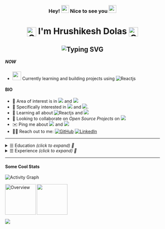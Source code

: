 <!-- Heading -->

<h3 align="center"> Hey! <img src="https://emojis.slackmojis.com/emojis/images/1531849430/4246/blob-sunglasses.gif?1531849430" width="25"/> Nice to see you <img src="https://media.giphy.com/media/hvRJCLFzcasrR4ia7z/giphy.gif" width="25"> </h3>
<h1 align="center"> <img align="center" alt="GIF" width="30"  src="https://media.giphy.com/media/H6KusZ8pzxtyymblnE/giphy.gif" width="25"/> I'm Hrushikesh Dolas <img align="center" alt="GIF" width="30"  src="https://media.giphy.com/media/H6KusZ8pzxtyymblnE/giphy.gif" width="25"/>  </h1>
<h2 align="center"> <img src="https://readme-typing-svg.herokuapp.com?font=Changa&duration=800&pause=3000&color=FFFFFF&center=true&random=true&width=1100&lines=Full+Stack+Web+Developer;Student+-+pursuing+Master+in+Information+Technology+-+Extension+%40+University+of+Technology+Sydney;ex-Release+Analyst+%40+Blue+Cross+Blue+Shield;ex-Programmer+Analyst+%40+Cognizant;Open+Source+Contributor;Undergrad+B.Tech.+Student+Alumni+%40+MIT+AOE+" alt="Typing SVG" /> </h2>

<!-- Description -->

##### NOW
- <img src="https://github.com/TheDudeThatCode/TheDudeThatCode/blob/master/Assets/Developer.gif" width="28"> Currently learning and building projects using <img alt="Reactjs" src="https://img.shields.io/badge/ReactJS-black?logo=react">

#### BIO

- 🔭 Area of interest is in <img src="https://img.shields.io/badge/Web Development-purple"> and <img src="https://img.shields.io/badge/Cybersecurity-ff0000">
- 🎯 Specifically interested in <img src="https://img.shields.io/badge/MERN Stack-blue"> and <img src="https://img.shields.io/badge/Pentesting-e9404c">.
- 🌱 Learning all about <img alt="Reactjs" src="https://img.shields.io/badge/ReactJS-black?logo=react"> and <img src="https://img.shields.io/badge/Offensive Security-008080">
- 🤝 Looking to collaborate on *Open Source Projects* on <img src="https://img.shields.io/badge/Web Development-purple">
- ✉️ Ping me about <img src="https://img.shields.io/badge/Javascript-f6de37"> and <img src="https://img.shields.io/badge/NodeJS-2ea043">
- 🙋‍♂️ Reach out to me: <a href="mailto:hexadivine@gmail.com" target="_blank"><img alt="GitHub" src="https://img.shields.io/badge/-hexadivine@gmail.com-c14438?style=flat-square&logo=Gmail&logoColor=white"></a> <a href="https://www.linkedin.com/in/hrushikeshdolas/" target="_blank"><img alt="LinkedIn" src="https://img.shields.io/badge/-hrushikeshdolas-0a66c2?style=flat-square&logo=linkedin&logoColor=white"></a>

<hr>
<!-- Education -->

<details>
<summary><samp>&#9776;</samp> Education <i>(click to expand) 🔗 </i> </summary>
<br>

|         **University/College**        |                    **Degree**                   |           **Status**          | **Graduation** |
|:-------------------------------------:|:-----------------------------------------------:|:-----------------------------:|:--------------:|
| University of Technology, Sydney      | Masters in Information Technology - Extension   | Commencing Student (Feb 2024) |       NA       |
| Savitribai Phule Pune University      | Bachelors in Technology - Computer Engineering  |          CGPA - 8.17          |    July 2021   |
| Asian College of Science and Commerce | Maharashtra Higher Secondary School Certificate |              Pass             |    May 2017    |

</details>

<!-- Experience -->

<details>
<summary><samp>&#9776;</samp> Experience <i>(click to expand) 🔗 </i> </summary>
<br>

|  Company  |        Role        | Task                                                                                                                                                                                                                                                                                                                                                                                                                                                                                                                                                                                                                                                                                                                                                                                                                                                                                                                                                                              |        Period        | Location |
|:---------:|:------------------:|-----------------------------------------------------------------------------------------------------------------------------------------------------------------------------------------------------------------------------------------------------------------------------------------------------------------------------------------------------------------------------------------------------------------------------------------------------------------------------------------------------------------------------------------------------------------------------------------------------------------------------------------------------------------------------------------------------------------------------------------------------------------------------------------------------------------------------------------------------------------------------------------------------------------------------------------------------------------------------------|:--------------------:|:--------:|
| Cognizant | Programmer Analyst | **Client: Health Care Service Corporation** (Role: Release Analyst)<br><br>**INNOVATION TEAM**<br>• **Aim** : Automation and making release management process efficient<br>• Integrated **Jira** and **Service-Now** to **automate manual release<br>management tasks** by **30%** using **Node JS** and **REST APIs.**<br>• Built Dashboards & Structures in **Jira** using **JQLs** and **Rich Filters** for<br>the enterprise to monitor and manage changes, increasing release<br>management efficiency exponentially.<br>( Node JS Python \| Bash \| Jira)<br><br><br>**CORE TEAM** <br>• **Planned** and provided support for **implementation**, **verification** and<br>**rolling out** of **297 change requests**<br>• from **production and non-production** servers of **30 product teams**<br>• out of which 294 changes closed successfully and 3 unsuccessful<br>changes were **rolled out successfully.**<br>(Jira \| Service Now \| Planning \| Team-Management) |  Aug 2021 - Dec 2023 |  Remote  |
| Cognizant | Student Intern     | • Built and deployed **Splunk architecture** to **fetch, store, and visualise**<br>machine data on **AWS EC2 instances**.<br>• Learnt • Dev-Ops tools • Linux & Windows Server Administration •<br>Cloud, CI/CD, AWS Fundamentals                                                                                                                                                                                                                                                                                                                                                                                                                                                                                                                                                                                                                                                                                                                                                 | Jan 2021 – July 2021 |  Remote  |

</details>
<hr>

<!-- Stats -->
#### Some Cool Stats


<img alt="Activity Graph" src="https://github-readme-activity-graph.vercel.app/graph/?username=hexadivine&bg_color=1F222E&color=F8D866&line=F85D7F&point=FFFFFF&hide_border=true" />

<img align="left" alt="Overview"  src="https://github-readme-stats.vercel.app/api?username=hexadivine&theme=dracula&hide_border=true" height="100" />  <img src="https://streak-stats.demolab.com?user=hexadivine&theme=dracula&hide_border=true" height="100"  />

<img src="https://github-readme-stats.vercel.app/api/top-langs/?username=hexadivine&theme=dracula&hide_border=true" />

<!--START_SECTION:SHOW_OS-->
<!--END_SECTION:SHOW_OS-->
